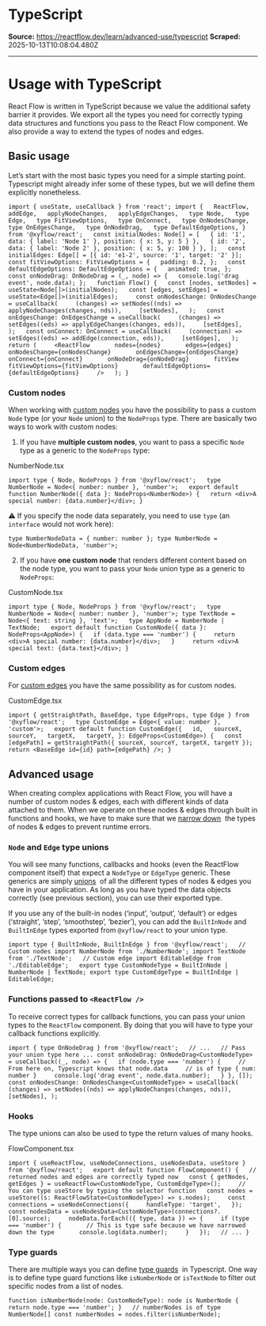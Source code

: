# TypeScript

**Source:** https://reactflow.dev/learn/advanced-use/typescript
**Scraped:** 2025-10-13T10:08:04.480Z

---

# Usage with TypeScript

React Flow is written in TypeScript because we value the additional safety barrier it provides. We export all the types you need for correctly typing data structures and functions you pass to the React Flow component. We also provide a way to extend the types of nodes and edges.

## Basic usage[](#basic-usage)

Let’s start with the most basic types you need for a simple starting point. Typescript might already infer some of these types, but we will define them explicitly nonetheless.

`import { useState, useCallback } from 'react'; import {   ReactFlow,   addEdge,   applyNodeChanges,   applyEdgeChanges,   type Node,   type Edge,   type FitViewOptions,   type OnConnect,   type OnNodesChange,   type OnEdgesChange,   type OnNodeDrag,   type DefaultEdgeOptions, } from '@xyflow/react';   const initialNodes: Node[] = [   { id: '1', data: { label: 'Node 1' }, position: { x: 5, y: 5 } },   { id: '2', data: { label: 'Node 2' }, position: { x: 5, y: 100 } }, ];   const initialEdges: Edge[] = [{ id: 'e1-2', source: '1', target: '2' }];   const fitViewOptions: FitViewOptions = {   padding: 0.2, };   const defaultEdgeOptions: DefaultEdgeOptions = {   animated: true, };   const onNodeDrag: OnNodeDrag = (_, node) => {   console.log('drag event', node.data); };   function Flow() {   const [nodes, setNodes] = useState<Node[]>(initialNodes);   const [edges, setEdges] = useState<Edge[]>(initialEdges);     const onNodesChange: OnNodesChange = useCallback(     (changes) => setNodes((nds) => applyNodeChanges(changes, nds)),     [setNodes],   );   const onEdgesChange: OnEdgesChange = useCallback(     (changes) => setEdges((eds) => applyEdgeChanges(changes, eds)),     [setEdges],   );   const onConnect: OnConnect = useCallback(     (connection) => setEdges((eds) => addEdge(connection, eds)),     [setEdges],   );     return (     <ReactFlow       nodes={nodes}       edges={edges}       onNodesChange={onNodesChange}       onEdgesChange={onEdgesChange}       onConnect={onConnect}       onNodeDrag={onNodeDrag}       fitView       fitViewOptions={fitViewOptions}       defaultEdgeOptions={defaultEdgeOptions}     />   ); }`

### Custom nodes[](#custom-nodes)

When working with [custom nodes](/learn/customization/custom-nodes) you have the possibility to pass a custom `Node` type (or your `Node` union) to the `NodeProps` type. There are basically two ways to work with custom nodes:

1.  If you have **multiple custom nodes**, you want to pass a specific `Node` type as a generic to the `NodeProps` type:

NumberNode.tsx

`import type { Node, NodeProps } from '@xyflow/react';   type NumberNode = Node<{ number: number }, 'number'>;   export default function NumberNode({ data }: NodeProps<NumberNode>) {   return <div>A special number: {data.number}</div>; }`

⚠️ If you specify the node data separately, you need to use `type` (an `interface` would not work here):

`type NumberNodeData = { number: number }; type NumberNode = Node<NumberNodeData, 'number'>;`

2.  If you have **one custom node** that renders different content based on the node type, you want to pass your `Node` union type as a generic to `NodeProps`:

CustomNode.tsx

`import type { Node, NodeProps } from '@xyflow/react';   type NumberNode = Node<{ number: number }, 'number'>; type TextNode = Node<{ text: string }, 'text'>;   type AppNode = NumberNode | TextNode;   export default function CustomNode({ data }: NodeProps<AppNode>) {   if (data.type === 'number') {     return <div>A special number: {data.number}</div>;   }     return <div>A special text: {data.text}</div>; }`

### Custom edges[](#custom-edges)

For [custom edges](/learn/customization/custom-nodes) you have the same possibility as for custom nodes.

CustomEdge.tsx

`import { getStraightPath, BaseEdge, type EdgeProps, type Edge } from '@xyflow/react';   type CustomEdge = Edge<{ value: number }, 'custom'>;   export default function CustomEdge({   id,   sourceX,   sourceY,   targetX,   targetY, }: EdgeProps<CustomEdge>) {   const [edgePath] = getStraightPath({ sourceX, sourceY, targetX, targetY });     return <BaseEdge id={id} path={edgePath} />; }`

## Advanced usage[](#advanced-usage)

When creating complex applications with React Flow, you will have a number of custom nodes & edges, each with different kinds of data attached to them. When we operate on these nodes & edges through built in functions and hooks, we have to make sure that we [narrow down](https://www.typescriptlang.org/docs/handbook/2/narrowing.html)  the types of nodes & edges to prevent runtime errors.

### `Node` and `Edge` type unions[](#node-and-edge-type-unions)

You will see many functions, callbacks and hooks (even the ReactFlow component itself) that expect a `NodeType` or `EdgeType` generic. These generics are simply [unions](https://www.typescriptlang.org/docs/handbook/2/everyday-types.html#union-types)  of all the different types of nodes & edges you have in your application. As long as you have typed the data objects correctly (see previous section), you can use their exported type.

If you use any of the built-in nodes (‘input’, ‘output’, ‘default’) or edges (‘straight’, ‘step’, ‘smoothstep’, ‘bezier’), you can add the `BuiltInNode` and `BuiltInEdge` types exported from `@xyflow/react` to your union type.

`import type { BuiltInNode, BuiltInEdge } from '@xyflow/react';   // Custom nodes import NumberNode from './NumberNode'; import TextNode from './TextNode';   // Custom edge import EditableEdge from './EditableEdge';   export type CustomNodeType = BuiltInNode | NumberNode | TextNode; export type CustomEdgeType = BuiltInEdge | EditableEdge;`

### Functions passed to `<ReactFlow />`[](#functions-passed-to-reactflow-)

To receive correct types for callback functions, you can pass your union types to the `ReactFlow` component. By doing that you will have to type your callback functions explicitly.

`import { type OnNodeDrag } from '@xyflow/react';   // ...   // Pass your union type here ... const onNodeDrag: OnNodeDrag<CustomNodeType> = useCallback((_, node) => {   if (node.type === 'number') {     // From here on, Typescript knows that node.data     // is of type { num: number }     console.log('drag event', node.data.number);   } }, []);   const onNodesChange: OnNodesChange<CustomNodeType> = useCallback(   (changes) => setNodes((nds) => applyNodeChanges(changes, nds)),   [setNodes], );`

### Hooks[](#hooks)

The type unions can also be used to type the return values of many hooks.

FlowComponent.tsx

`import { useReactFlow, useNodeConnections, useNodesData, useStore } from '@xyflow/react';   export default function FlowComponent() {   // returned nodes and edges are correctly typed now   const { getNodes, getEdges } = useReactFlow<CustomNodeType, CustomEdgeType>();     // You can type useStore by typing the selector function   const nodes = useStore((s: ReactFlowState<CustomNodeType>) => s.nodes);     const connections = useNodeConnections({     handleType: 'target',   });     const nodesData = useNodesData<CustomNodeType>(connections?.[0].source);     nodeData.forEach(({ type, data }) => {     if (type === 'number') {       // This is type safe because we have narrowed down the type       console.log(data.number);     }   });   // ... }`

### Type guards[](#type-guards)

There are multiple ways you can define [type guards](https://www.typescriptlang.org/docs/handbook/2/narrowing.html#typeof-type-guards)  in Typescript. One way is to define type guard functions like `isNumberNode` or `isTextNode` to filter out specific nodes from a list of nodes.

`function isNumberNode(node: CustomNodeType): node is NumberNode {   return node.type === 'number'; }   // numberNodes is of type NumberNode[] const numberNodes = nodes.filter(isNumberNode);`